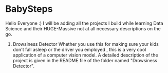 # BabySteps
Hello Everyone :)
I will be adding all the projects I build while learning Data Science  and their HUGE-Massive not at all necessary  descriptions on the go.
1. Drowsiness Detector
   Whether you use this for making sure your kids don't fall asleep or the driver you employed , this is a very cool application of a computer vision model.
   A detailed description of the project is given in the README file of the folder named "Drowsiness Detector".
   

